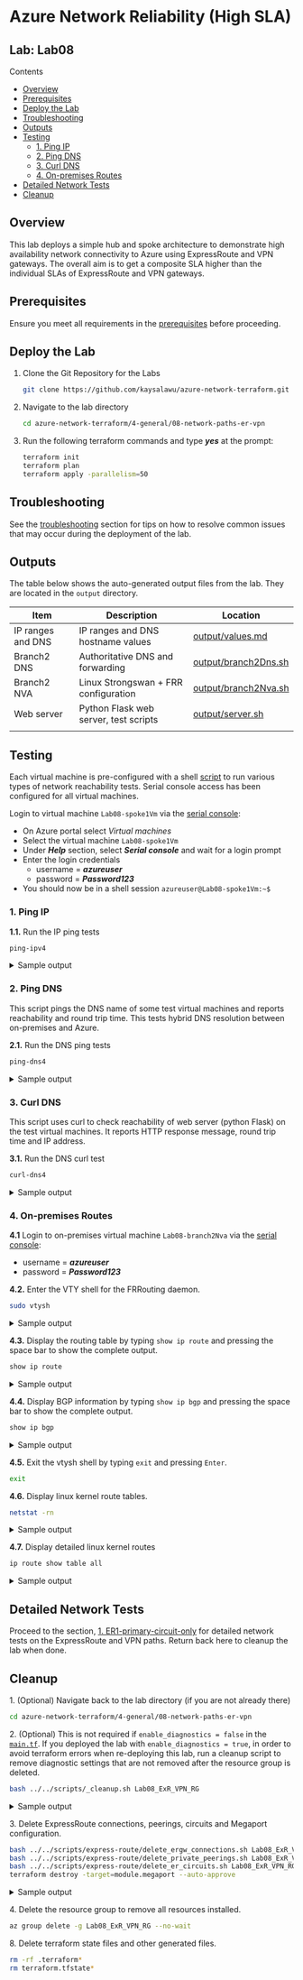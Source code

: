 # Azure Network Reliability (High SLA) <!-- omit from toc -->

## Lab: Lab08 <!-- omit from toc -->

Contents

- [Overview](#overview)
- [Prerequisites](#prerequisites)
- [Deploy the Lab](#deploy-the-lab)
- [Troubleshooting](#troubleshooting)
- [Outputs](#outputs)
- [Testing](#testing)
  - [1. Ping IP](#1-ping-ip)
  - [2. Ping DNS](#2-ping-dns)
  - [3. Curl DNS](#3-curl-dns)
  - [4. On-premises Routes](#4-on-premises-routes)
- [Detailed Network Tests](#detailed-network-tests)
- [Cleanup](#cleanup)

## Overview

This lab deploys a simple hub and spoke architecture to demonstrate high availability network connectivity to Azure using ExpressRoute and VPN gateways. The overall aim is to get a composite SLA higher than the individual SLAs of ExpressRoute and VPN gateways.

## Prerequisites

Ensure you meet all requirements in the [prerequisites](../../prerequisites/README.md) before proceeding.

## Deploy the Lab

1. Clone the Git Repository for the Labs

   ```sh
   git clone https://github.com/kaysalawu/azure-network-terraform.git
   ```

2. Navigate to the lab directory

   ```sh
   cd azure-network-terraform/4-general/08-network-paths-er-vpn
   ```

3. Run the following terraform commands and type ***yes*** at the prompt:

   ```sh
   terraform init
   terraform plan
   terraform apply -parallelism=50
   ```

## Troubleshooting

See the [troubleshooting](../../troubleshooting/README.md) section for tips on how to resolve common issues that may occur during the deployment of the lab.

## Outputs

The table below shows the auto-generated output files from the lab. They are located in the `output` directory.

| Item    | Description  | Location |
|--------|--------|--------|
| IP ranges and DNS | IP ranges and DNS hostname values | [output/values.md](./output/values.md) |
| Branch2 DNS | Authoritative DNS and forwarding | [output/branch2Dns.sh](./output/branch2Dns.sh) |
| Branch2 NVA | Linux Strongswan + FRR configuration | [output/branch2Nva.sh](./output/branch2Nva.sh) |
| Web server | Python Flask web server, test scripts | [output/server.sh](./output/server.sh) |
||||

## Testing

Each virtual machine is pre-configured with a shell [script](../../scripts/server.sh) to run various types of network reachability tests. Serial console access has been configured for all virtual machines.

Login to virtual machine `Lab08-spoke1Vm` via the [serial console](https://learn.microsoft.com/en-us/troubleshoot/azure/virtual-machines/serial-console-overview#access-serial-console-for-virtual-machines-via-azure-portal):

- On Azure portal select *Virtual machines*
- Select the virtual machine `Lab08-spoke1Vm`
- Under ***Help*** section, select ***Serial console*** and wait for a login prompt
- Enter the login credentials
  - username = ***azureuser***
  - password = ***Password123***
- You should now be in a shell session `azureuser@Lab08-spoke1Vm:~$`

### 1. Ping IP

**1.1.** Run the IP ping tests

```sh
ping-ipv4
```

<details>

<summary>Sample output</summary>

```sh
azureuser@spoke1Vm:~$ ping-ipv4

 ping ipv4 ...

branch2 - 10.20.0.5 -OK 29.331 ms
hub1    - 10.11.0.5 -OK 4.083 ms
spoke1  - 10.1.0.5 -OK 0.045 ms
internet - icanhazip.com -NA
```

</details>
<p>

### 2. Ping DNS

This script pings the DNS name of some test virtual machines and reports reachability and round trip time. This tests hybrid DNS resolution between on-premises and Azure.

**2.1.** Run the DNS ping tests

```sh
ping-dns4
```

<details>

<summary>Sample output</summary>

```sh
azureuser@spoke1Vm:~$ ping-dns4

 ping dns ipv4 ...

branch2vm.corp - 10.20.0.5 -OK 26.033 ms
hub1vm.eu.az.corp - 10.11.0.5 -OK 1.584 ms
spoke1vm.eu.az.corp - 10.1.0.5 -OK 0.046 ms
icanhazip.com - 104.16.184.241 -NA
```

</details>
<p>

### 3. Curl DNS

This script uses curl to check reachability of web server (python Flask) on the test virtual machines. It reports HTTP response message, round trip time and IP address.

**3.1.** Run the DNS curl test

```sh
curl-dns4
```

<details>

<summary>Sample output</summary>

```sh
azureuser@spoke1Vm:~$ curl-dns4

 curl dns ipv4 ...

200 (0.053974s) - 10.20.0.5 - branch2vm.corp
200 (0.011361s) - 10.11.0.5 - hub1vm.eu.az.corp
200 (0.006002s) - 10.1.0.5 - spoke1vm.eu.az.corp
200 (0.022728s) - 104.16.185.241 - icanhazip.com
```

</details>
<p>

### 4. On-premises Routes

**4.1** Login to on-premises virtual machine `Lab08-branch2Nva` via the [serial console](https://learn.microsoft.com/en-us/troubleshoot/azure/virtual-machines/serial-console-overview#access-serial-console-for-virtual-machines-via-azure-portal):
  - username = ***azureuser***
  - password = ***Password123***

**4.2.** Enter the VTY shell for the FRRouting daemon.

```sh
sudo vtysh
```

<details>

<summary>Sample output</summary>

```sh
azureuser@branch2Nva:~$ sudo vtysh

Hello, this is FRRouting (version 7.2.1).
Copyright 1996-2005 Kunihiro Ishiguro, et al.
```

</details>
<p>

**4.3.** Display the routing table by typing `show ip route` and pressing the space bar to show the complete output.

```sh
show ip route
```

<details>

<summary>Sample output</summary>

```sh
branch2Nva# show ip route
Codes: K - kernel route, C - connected, S - static, R - RIP,
       O - OSPF, I - IS-IS, B - BGP, E - EIGRP, N - NHRP,
       T - Table, v - VNC, V - VNC-Direct, A - Babel, D - SHARP,
       F - PBR, f - OpenFabric,
       > - selected route, * - FIB route, q - queued route, r - rejected route

S   0.0.0.0/0 [1/0] via 10.20.1.1, eth0, 1d14h40m
K>* 0.0.0.0/0 [0/100] via 10.20.1.1, eth0, src 10.20.1.9, 1d14h40m
B>  10.1.0.0/20 [20/0] via 10.20.17.4 (recursive), 21:12:45
  *                      via 10.20.1.1, eth0, 21:12:45
                       via 10.20.17.5 (recursive), 21:12:45
                         via 10.20.1.1, eth0, 21:12:45
B>  10.11.0.0/20 [20/0] via 10.20.17.4 (recursive), 21:12:45
  *                       via 10.20.1.1, eth0, 21:12:45
                        via 10.20.17.5 (recursive), 21:12:45
                          via 10.20.1.1, eth0, 21:12:45
B>  10.11.16.0/20 [20/0] via 10.20.17.4 (recursive), 21:12:45
  *                        via 10.20.1.1, eth0, 21:12:45
                         via 10.20.17.5 (recursive), 21:12:45
                           via 10.20.1.1, eth0, 21:12:45
S>* 10.20.0.0/24 [1/0] via 10.20.1.1, eth0, 1d14h40m
C>* 10.20.1.0/24 is directly connected, eth0, 1d14h40m
C>* 10.20.2.0/24 is directly connected, eth1, 1d14h40m
S>* 10.20.17.4/32 [1/0] via 10.20.1.1, eth0, 1d14h40m
S>* 10.20.17.5/32 [1/0] via 10.20.1.1, eth0, 1d14h40m
K>* 168.63.129.16/32 [0/100] via 10.20.1.1, eth0, src 10.20.1.9, 1d14h40m
K>* 169.254.169.254/32 [0/100] via 10.20.1.1, eth0, src 10.20.1.9, 1d14h40m
C>* 192.168.20.20/32 is directly connected, lo, 1d14h40m
```

We can see the Vnet ranges learned dynamically via BGP.

</details>
<p>

**4.4.** Display BGP information by typing `show ip bgp` and pressing the space bar to show the complete output.

```sh
show ip bgp
```

<details>

<summary>Sample output</summary>

```sh
branch2Nva# show ip bgp
BGP table version is 214, local router ID is 192.168.20.20, vrf id 0
Default local pref 100, local AS 65002
Status codes:  s suppressed, d damped, h history, * valid, > best, = multipath,
               i internal, r RIB-failure, S Stale, R Removed
Nexthop codes: @NNN nexthop's vrf id, < announce-nh-self
Origin codes:  i - IGP, e - EGP, ? - incomplete

   Network          Next Hop            Metric LocPrf Weight Path
*= 10.1.0.0/20      10.20.17.5                    300      0 65515 12076 64512 12076 i
*>                  10.20.17.4                    300      0 65515 12076 64512 12076 i
*= 10.11.0.0/20     10.20.17.5                    300      0 65515 12076 64512 12076 i
*>                  10.20.17.4                    300      0 65515 12076 64512 12076 i
*= 10.11.16.0/20    10.20.17.5                    300      0 65515 12076 64512 12076 i
*>                  10.20.17.4                    300      0 65515 12076 64512 12076 i
*> 10.20.0.0/24     0.0.0.0                  0         32768 i

Displayed  4 routes and 7 total paths
```

We can see the hub and spoke Vnet ranges being learned dynamically in the BGP table.

</details>
<p>

**4.5.** Exit the vtysh shell by typing `exit` and pressing `Enter`.

```sh
exit
```

**4.6.** Display linux kernel route tables.

```sh
netstat -rn
```

<details>

<summary>Sample output</summary>

```sh
azureuser@branch2Nva:~$ netstat -rn
Kernel IP routing table
Destination     Gateway         Genmask         Flags   MSS Window  irtt Iface
0.0.0.0         10.20.1.1       0.0.0.0         UG        0 0          0 eth0
10.1.0.0        10.20.1.1       255.255.240.0   UG        0 0          0 eth0
10.11.0.0       10.20.1.1       255.255.240.0   UG        0 0          0 eth0
10.11.16.0      10.20.1.1       255.255.240.0   UG        0 0          0 eth0
10.20.0.0       10.20.1.1       255.255.255.0   UG        0 0          0 eth0
10.20.1.0       0.0.0.0         255.255.255.0   U         0 0          0 eth0
10.20.2.0       0.0.0.0         255.255.255.0   U         0 0          0 eth1
10.20.17.4      10.20.1.1       255.255.255.255 UGH       0 0          0 eth0
10.20.17.5      10.20.1.1       255.255.255.255 UGH       0 0          0 eth0
168.63.129.16   10.20.1.1       255.255.255.255 UGH       0 0          0 eth0
169.254.169.254 10.20.1.1       255.255.255.255 UGH       0 0          0 eth0
```

</details>
<p>

**4.7.** Display detailed linux kernel routes

```sh
ip route show table all
```

<details>

<summary>Sample output</summary>

```sh
azureuser@branch2Nva:~$ ip route show table all
168.63.129.16 via 10.20.2.1 dev eth1 table rt1
default via 10.20.1.1 dev eth0 proto dhcp src 10.20.1.9 metric 100
10.1.0.0/20 via 10.20.1.1 dev eth0 proto bgp metric 20
10.11.0.0/20 via 10.20.1.1 dev eth0 proto bgp metric 20
10.11.16.0/20 via 10.20.1.1 dev eth0 proto bgp metric 20
10.20.0.0/24 via 10.20.1.1 dev eth0 proto static metric 20
10.20.1.0/24 dev eth0 proto kernel scope link src 10.20.1.9
10.20.2.0/24 dev eth1 proto kernel scope link src 10.20.2.9
10.20.17.4 via 10.20.1.1 dev eth0 proto static metric 20
10.20.17.5 via 10.20.1.1 dev eth0 proto static metric 20
168.63.129.16 via 10.20.1.1 dev eth0 proto dhcp src 10.20.1.9 metric 100
169.254.169.254 via 10.20.1.1 dev eth0 proto dhcp src 10.20.1.9 metric 100
local 10.20.1.9 dev eth0 table local proto kernel scope host src 10.20.1.9
broadcast 10.20.1.255 dev eth0 table local proto kernel scope link src 10.20.1.9
local 10.20.2.9 dev eth1 table local proto kernel scope host src 10.20.2.9
broadcast 10.20.2.255 dev eth1 table local proto kernel scope link src 10.20.2.9
local 127.0.0.0/8 dev lo table local proto kernel scope host src 127.0.0.1
local 127.0.0.1 dev lo table local proto kernel scope host src 127.0.0.1
broadcast 127.255.255.255 dev lo table local proto kernel scope link src 127.0.0.1
local 192.168.20.20 dev lo table local proto kernel scope host src 192.168.20.20
broadcast 192.168.20.20 dev lo table local proto kernel scope link src 192.168.20.20
::1 dev lo proto kernel metric 256 pref medium
fe80::/64 dev eth1 proto kernel metric 256 pref medium
fe80::/64 dev eth0 proto kernel metric 256 pref medium
local ::1 dev lo table local proto kernel metric 0 pref medium
anycast fe80:: dev eth0 table local proto kernel metric 0 pref medium
anycast fe80:: dev eth1 table local proto kernel metric 0 pref medium
local fe80::20d:3aff:fedd:6043 dev eth0 table local proto kernel metric 0 pref medium
local fe80::20d:3aff:fedd:63b3 dev eth1 table local proto kernel metric 0 pref medium
multicast ff00::/8 dev eth1 table local proto kernel metric 256 pref medium
multicast ff00::/8 dev eth0 table local proto kernel metric 256 pref medium
```

</details>
<p>

## Detailed Network Tests

Proceed to the section, [1. ER1-primary-circuit-only](./tests/1.%20ER1-primary-circuit-only.md) for detailed network tests on the ExpressRoute and VPN paths. Return back here to cleanup the lab when done.

## Cleanup

1\. (Optional) Navigate back to the lab directory (if you are not already there)

```sh
cd azure-network-terraform/4-general/08-network-paths-er-vpn
```

2\. (Optional) This is not required if `enable_diagnostics = false` in the [`main.tf`](./02-main.tf). If you deployed the lab with `enable_diagnostics = true`, in order to avoid terraform errors when re-deploying this lab, run a cleanup script to remove diagnostic settings that are not removed after the resource group is deleted.

```sh
bash ../../scripts/_cleanup.sh Lab08_ExR_VPN_RG
```

<details>

<summary>Sample output</summary>

```sh
08-network-paths-er-vpn$ bash ../../scripts/_cleanup.sh Lab08_ExR_VPN_RG

Resource group: Lab08_ExR_VPN_RG

⏳ Checking for diagnostic settings on resources in Lab08_ExR_VPN_RG ...
➜  Checking firewall ...
➜  Checking vnet gateway ...
    ❌ Deleting: diag setting [Lab08-branch2-ergw-diag] for vnet gateway [Lab08-branch2-ergw] ...
    ❌ Deleting: diag setting [Lab08-hub1-ergw-diag] for vnet gateway [Lab08-hub1-ergw] ...
    ❌ Deleting: diag setting [Lab08-hub1-vpngw-diag] for vnet gateway [Lab08-hub1-vpngw] ...
➜  Checking vpn gateway ...
➜  Checking er gateway ...
➜  Checking app gateway ...
⏳ Checking for azure policies in Lab08_ExR_VPN_RG ...
Done!
```

</details>
<p>

3\. Delete ExpressRoute connections, peerings, circuits and Megaport configuration.

```sh
bash ../../scripts/express-route/delete_ergw_connections.sh Lab08_ExR_VPN_RG
bash ../../scripts/express-route/delete_private_peerings.sh Lab08_ExR_VPN_RG
bash ../../scripts/express-route/delete_er_circuits.sh Lab08_ExR_VPN_RG
terraform destroy -target=module.megaport --auto-approve
```

<details>

<summary>Sample output</summary>

```sh
08-network-paths-er-vpn$ bash ../../scripts/express-route/delete_ergw_connections.sh Lab08_ExR_VPN_RG

#######################################
Script: delete_ergw_connections.sh
#######################################

Resource group: Lab08_ExR_VPN_RG

⏳ Processing gateway: Lab08-branch2-ergw
❓ Deleting connection: Lab08-er3
❌ Deleted connection: Lab08-er3
⏳ Processing gateway: Lab08-hub1-ergw
❓ Deleting connection: Lab08-er2
❌ Deleted connection: Lab08-er2
❓ Deleting connection: Lab08-er1
❌ Deleted connection: Lab08-er1
⏳ Processing gateway: Lab08-hub1-vpngw
⏳ Checking status of gateway connections ...
     - ⏳ Waiting for gateway/conn Lab08-branch2-ergw/Lab08-er3 to delete...
     - ⏳ Waiting for gateway/conn Lab08-hub1-ergw/Lab08-er2 to delete...
     - ⏳ Waiting for gateway/conn Lab08-hub1-ergw/Lab08-er1 to delete...
   ➜ Gateway connections are still deleting. Checking again in 30 seconds...
     - ⏳ Waiting for gateway/conn Lab08-branch2-ergw/Lab08-er3 to delete...
     - ⏳ Waiting for gateway/conn Lab08-hub1-ergw/Lab08-er2 to delete...
     - ⏳ Waiting for gateway/conn Lab08-hub1-ergw/Lab08-er1 to delete...
   ➜ Gateway connections are still deleting. Checking again in 30 seconds...
     - ⏳ Waiting for gateway/conn Lab08-branch2-ergw/Lab08-er3 to delete...
     - ⏳ Waiting for gateway/conn Lab08-hub1-ergw/Lab08-er2 to delete...
     - ⏳ Waiting for gateway/conn Lab08-hub1-ergw/Lab08-er1 to delete...
   ➜ Gateway connections are still deleting. Checking again in 30 seconds...
     - ⏳ Waiting for gateway/conn Lab08-branch2-ergw/Lab08-er3 to delete...
     - ⏳ Waiting for gateway/conn Lab08-hub1-ergw/Lab08-er1 to delete...
   ➜ Gateway connections are still deleting. Checking again in 30 seconds...
     - ⏳ Waiting for gateway/conn Lab08-branch2-ergw/Lab08-er3 to delete...
     - ⏳ Waiting for gateway/conn Lab08-hub1-ergw/Lab08-er1 to delete...
   ➜ Gateway connections are still deleting. Checking again in 30 seconds...
   ✔ All gateway connections deleted successfully.
```

```sh
#######################################
Script: delete_private_peerings.sh
#######################################

Resource group: Lab08_ExR_VPN_RG

⏳ Processing circuit: Lab08-er1
⏳ Processing circuit: Lab08-er2
⏳ Processing circuit: Lab08-er3
⏳ Checking status of peerings ...
   ✔ All peerings deleted successfully.
```

```sh
08-network-paths-er-vpn$ bash ../../scripts/express-route/delete_er_circuits.sh Lab08_ExR_VPN_RG

#######################################
Script: delete_er_circuits.sh
#######################################

Resource group: Lab08_ExR_VPN_RG

⏳ Deleting circuit: Lab08-er1
⏳ Deleting circuit: Lab08-er2
⏳ Deleting circuit: Lab08-er3
⏳ Checking status of circuits ...
     - Lab08-er1 still deleting ...
     - Lab08-er2 still deleting ...
     - Lab08-er3 still deleting ...
   ➜ Circuits are still deleting. Checking again in 10 seconds...
   ✔ All circuits deleted successfully.
```

</details>
<p>

4\. Delete the resource group to remove all resources installed.

```sh
az group delete -g Lab08_ExR_VPN_RG --no-wait
```


8\. Delete terraform state files and other generated files.

```sh
rm -rf .terraform*
rm terraform.tfstate*
```
